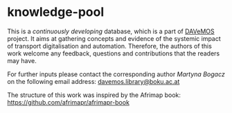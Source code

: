 # knowledge-pool

This is a *continuously developing* database, which is a part of [DAVeMOS](https://www.davemos.online/) project. It aims at gathering concepts and evidence of the systemic impact of transport digitalisation and automation. Therefore, the authors of this work welcome any feedback, questions and contributions that the readers may have. <br/>

For further inputs please contact the corresponding author *Martyna Bogacz* on the following email address: davemos.library@boku.ac.at <br/>


The structure of this work was inspired by the Afrimap book: https://github.com/afrimapr/afrimapr-book 